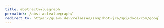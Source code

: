 ```yaml
---
title: abstractvaluegraph
permalink: /abstractvaluegraph/
redirect_to: https://guava.dev/releases/snapshot-jre/api/docs/com/google/common/graph/AbstractValueGraph.html
---
```

